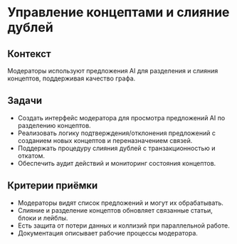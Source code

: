 # Управление концептами и слияние дублей

## Контекст
Модераторы используют предложения AI для разделения и слияния концептов, поддерживая качество графа.

## Задачи
- Создать интерфейс модератора для просмотра предложений AI по разделению концептов.
- Реализовать логику подтверждения/отклонения предложений с созданием новых концептов и переназначением связей.
- Поддержать процедуру слияния дублей с транзакционностью и откатом.
- Обеспечить аудит действий и мониторинг состояния концептов.

## Критерии приёмки
- Модераторы видят список предложений и могут их обрабатывать.
- Слияние и разделение концептов обновляет связанные статьи, блоки и лейблы.
- Есть защита от потери данных и коллизий при параллельной работе.
- Документация описывает рабочие процессы модератора.
